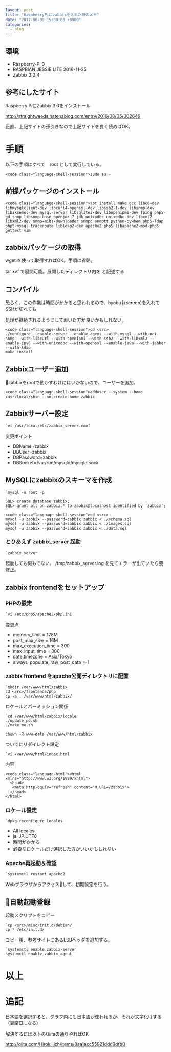 ```yaml
---
layout: post
title: "RaspberryPiにzabbixを入れた時のメモ"
date: "2017-06-09 15:00:00 +0900"
categories: 
  - blog
---
```

## 環境

* Raspberry-Pi 3
* RASPBIAN JESSIE LITE 2016-11-25
* Zabbix 3.2.4

## 参考にしたサイト

Raspberry PiにZabbix 3.0をインストール  

<a href="http://straightweeds.hatenablog.com/entry/2016/08/05/002649">http://straightweeds.hatenablog.com/entry/2016/08/05/002649  


正直、上記サイトの孫引きなので上記サイトを良く読めばOK。  

# 手順

以下の手順はすべて　root として実行している。  

```
<code class="language-shell-session">sudo su -
````

## 前提パッケージのインストール
```
<code class="language-shell-session">apt install make gcc libc6-dev libmysqlclient-dev libcurl4-openssl-dev libssh2-1-dev libsnmp-dev libiksemel-dev mysql-server libsqlite3-dev libopenipmi-dev fping php5-gd snmp libsnmp-base openjdk-7-jdk unixodbc unixodbc-dev libxml2 libxml2-dev snmp-mibs-downloader snmpd snmptt python-pywbem php5-ldap php5-mysql traceroute libldap2-dev apache2 php5 libapache2-mod-php5 gettext vim
````

## zabbixパッケージの取得

wget を使って取得すればOK。手順は省略。  

tar xvf で展開可能。展開したディレクトリ内を <src> と記述する  

## コンパイル

恐らく、この作業は時間がかかると思われるので、byobu(screen)を入れてSSHが切れても  

処理が継続されるようにしておいた方が良いかもしれない。  

```
<code class="language-shell-session">cd <src>
./configure --enable-server --enable-agent --with-mysql --with-net-snmp --with-libcurl --with-openipmi --with-ssh2 --with-libxml2 --enable-ipv6 --with-unixodbc --with-openssl --enable-java --with-jabber --with-ldap
make install
````

## Zabbixユーザー追加

zabbixをrootで動かすわけにはいかないので、ユーザーを追加。  

```
<code class="language-shell-session">adduser --system --home /usr/local/sbin --no-create-home zabbix
````

## Zabbixサーバー設定
```
`vi /usr/local/etc/zabbix_server.conf
````


変更ポイント  


* DBName=zabbix
* DBUser=zabbix
* DBPassword=zabbix
* DBSocket=/var/run/mysqld/mysqld.sock

## MySQLにzabbixのスキーマを作成
```
`mysql -u root -p

SQL> create database zabbix;
SQL> grant all on zabbix.* to zabbix@localhost identified by 'zabbix';
````

```
<code class="language-shell-session">cd <src>
mysql -u zabbix --password=zabbix zabbix < ./schema.sql
mysql -u zabbix --password=zabbix zabbix < ./images.sql
mysql -u zabbix --password=zabbix zabbix < ./data.sql
````

### とりあえず zabbix_server 起動
```
`zabbix_server
````


起動しても何もでない。 /tmp/zabbix_server.log を見てエラーが出ていたら要修正。  

## zabbix frontendをセットアップ
### PHPの設定
```
`vi /etc/php5/apache2/php.ini
````


変更点  


* memory_limit = 128M
* post_max_size = 16M
* max_execution_time = 300
* max_input_time = 300
* date.timezone = Asia/Tokyo
* always_populate_raw_post_data =-1

### zabbix frontend をapache公開ディレクトリに配置
```
`mkdir /var/www/html/zabbix
cd <src>/frontends/php
cp -a . /var/www/html/zabbix/
````


ロケールとパーミッション関係  

```
`cd /var/www/html/zabbix/locale
./update_po.sh
./make_mo.sh

chown -R www-data /var/www/html/zabbix
````


ついでにリダイレクト設定  

```
`vi /var/www/html/index.html
````


内容  

```
<code class="language-html"><html xmlns="http://www.w3.org/1999/xhtml">
  <head>
   <meta http-equiv="refresh" content="0;URL=/zabbix">
  </head>
</html>
````

### ロケール設定
```
`dpkg-reconfigure locales
````


* All locales
* ja_JP.UTF8
* 時間がかかる
* 必要なロケールだけ選択した方がいいかもしれない

### Apache再起動＆確認
```
`systemctl restart apache2
````


Webブラウザからアクセスして、初期設定を行う。  

## 自動起動登録

起動スクリプトをコピー  

```
`cp <src>/misc/init.d/debian/
cp * /etc/init.d/
````


コピー後、参考サイトにあるLSBヘッダを追加する。  

```
`systemctl enable zabbix-server
systemctl enable zabbix-agent
````

# 以上
# 追記

日本語を選択すると、グラフ内にも日本語が使われるが、それが文字化けする（豆腐□になる）  

解決するには以下のQiitaの通りやればOK  

<a href="http://qiita.com/Hiroki_lzh/items/8aa1acc55921ddd9dfb0">http://qiita.com/Hiroki_lzh/items/8aa1acc55921ddd9dfb0  

